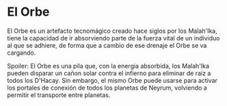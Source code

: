 # El Orbe

El Orbe es un artefacto tecnomágico creado hace siglos por los Malah'Ika, tiene la capacidad de ir absorviendo parte de la fuerza vital de un individuo al que se adhiere, de forma que a cambio de ese drenaje el Orbe se va cargando.

Spoiler: El Orbe es una pila que, con la energia absorbida, los Malah'Ika pueden disparar un cañon solar contra el infierno para eliminar de raiz a todos los D'Hacay. Sin embargo, el mismo Orbe puede usarse para activar los portales de conexión de todos los planetas de Neyrum, volviendo a permitir el transporte entre planetas.
